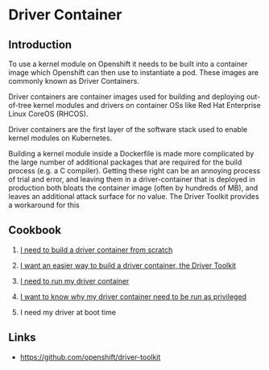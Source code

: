 # Driver Container

## Introduction

To use a kernel module on Openshift it needs to be built into a container image which Openshift can then use to instantiate a pod. These images are commonly known as Driver Containers. 

Driver containers are container images used for building and deploying out-of-tree kernel modules and drivers on container OSs like Red Hat Enterprise Linux CoreOS (RHCOS).

Driver containers are the first layer of the software stack used to enable kernel modules on Kubernetes.

Building a kernel module inside a Dockerfile is made more complicated by the large number of additional packages that are required for the build process (e.g. a C compiler). Getting these right can be an annoying process of trial and error, and leaving them in a driver-container that is deployed in production both bloats the container image (often by hundreds of MB), and leaves an additional attack surface for no value. The Driver Toolkit provides a workaround for this



## Cookbook

1. [I need to build a driver container from scratch](driver_container_hard_way.md)

1. [I want an easier way to build a driver container, the Driver Toolkit](driver_container_easy_way.md)

1. [I need to run my driver container](driver_container_running.md)

1. [I want to know why my driver container need to be run as privileged](Q_why_privileged.md)

1. I need my driver at boot time

## Links
* https://github.com/openshift/driver-toolkit

